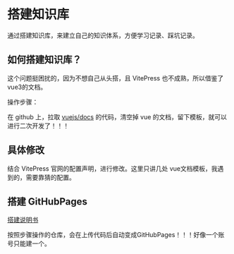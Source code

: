 # 搭建知识库

通过搭建知识库，来建立自己的知识体系，方便学习记录、踩坑记录。

## 如何搭建知识库？

这个问题挺困扰的，因为不想自己从头搭，且 VitePress 也不成熟，所以借鉴了vue3的文档。

操作步骤：

在 github 上，拉取 [vuejs/docs](https://github.com/vuejs/docs) 的代码，清空掉 vue 的文档，留下模板，就可以进行二次开发了！！！

## 具体修改

结合 VitePress 官网的配置声明，进行修改。这里只讲几处 vue文档模板，我遇到的，需要靠猜的配置。

## 搭建 GitHubPages 

[搭建说明书](https://pages.github.com/)

按照步骤操作的仓库，会在上传代码后自动变成GitHubPages！！！好像一个账号只能建一个。

